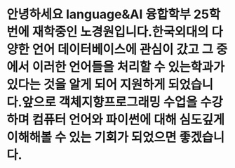 # 안녕하세요 language&AI 융합학부 25학번에 재학중인 노경원입니다.한국외대의 다양한 언어 데이터베이스에 관심이 갔고 그 중에서 이러한 언어들을 처리할 수 있는학과가 있다는 것을 알게 되어 지원하게 되었습니다.앞으로 객체지향프로그래밍 수업을 수강하며 컴퓨터 언어와 파이썬에 대해 심도깊게 이해해볼 수 있는 기회가 되었으면 좋겠습니다.

